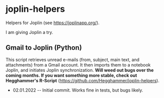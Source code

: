 # joplin-helpers
Helpers for Joplin (see https://joplinapp.org/).

I am giving Joplin a try.

## Gmail to Joplin (Python)
This script retrieves unread e-mails (from, subject, main text, and attachments) from a Gmail account. It then imports them to a notebook Joplin, and initiates Joplin synchronization. **Will weed out bugs over the coming months. If you want something more stable, check out Hegghammer's R-Script** (https://github.com/Hegghammer/joplin-helpers).
- 02.01.2022 -- Initial commit. Works fine in tests, but bugs likely. 
